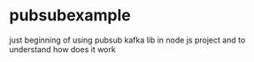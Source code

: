# pubsubexample
just beginning of using pubsub kafka lib in node js project and to understand how does it work
